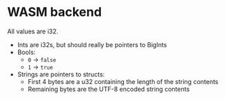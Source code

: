 # WASM backend

All values are i32.

* Ints are i32s, but should really be pointers to BigInts
* Bools:
  * `0` -> `false`
  * `1` -> `true`
* Strings are pointers to structs:
  * First 4 bytes are a u32 containing the length of the string contents
  * Remaining bytes are the UTF-8 encoded string contents

